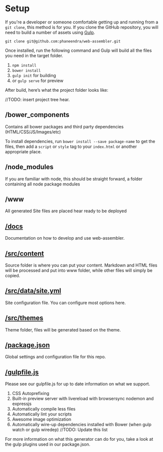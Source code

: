 # Setup

If you're a developer or someone comfortable getting up and running from a `git clone`, this method is for you.
If you clone the GitHub repository, you will need to build a number of assets using [Gulp](http://gulpjs.com/).

`git clone git@github.com:phaneendra/web-assembler.git`

Once installed, run the following command and Gulp will build all the files you need in the target folder.

1. `npm install`
2. `bower install`
3. `gulp init` for building
4. or `gulp serve` for preview

After build, here’s what the project folder looks like:

//TODO: insert project tree hear.

## /bower_components

Contains all bower packages and third party dependencies
(HTML/CSS/JS/Images/etc)

To install dependencies, run `bower install --save package-name` to get the files, then add a `script` or `style` tag to your `index.html` or another appropriate place.

## /node_modules

If you are familiar with node, this should be straight forward, a folder containing all node package modules

## /www

All generated Site files are placed hear ready to be deployed

## [/docs](https://github.com/phaneendra/web-assembler/tree/master/docs)

Documentation on how to develop and use web-assembler.

## [/src/content](https://github.com/phaneendra/web-assembler/blob/master/src/content)

Source folder is where you can put your content. Markdown and HTML files will be processed and put into www folder, while other files will simply be copied.

## [/src/data/site.yml](https://github.com/phaneendra/web-assembler/blob/master/src/data/site.yml)

Site configuration file. You can configure most options here.

## [/src/themes](https://github.com/phaneendra/web-assembler/blob/master/src/themes)

Theme folder, files will be generated based on the theme.

## [/package.json](https://github.com/phaneendra/web-assembler/blob/master/package.json)

Global settings and configuration file for this repo.

## [/gulpfile.js](https://github.com/phaneendra/web-assembler/blob/master/gulpfile.js)

Please see our gulpfile.js for up to date information on what we support.

1. CSS Autoprefixing
2. Built-in preview server with livereload with browsersync nodemon and expressjs
3. Automatically compile less files
4. Automatically lint your scripts
5. Awesome image optimization
6. Automatically wire-up dependencies installed with Bower (when gulp watch or gulp wiredep)
//TODO: Update this list

For more information on what this generator can do for you, take a look at the gulp plugins used in our package.json.
